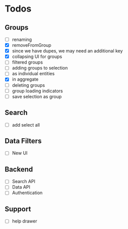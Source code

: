 # Todos

## Groups
- [ ] renaming
- [x] removeFromGroup
 - [x] since we have dupes, we may need an additional key
- [x] collapsing UI for groups
- [ ] filtered groups
- [ ] adding groups to selection
 - [ ] as individual entities
 - [x] in aggregate
- [ ] deleting groups
- [ ] group loading indicators
- [ ] save selection as group

## Search
- [ ] add select all

## Data Filters
- [ ] New UI

## Backend
- [ ] Search API
- [ ] Data API
- [ ] Authentication

## Support
- [ ] help drawer